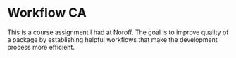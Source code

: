 # Workflow CA

This is a course assignment I had at Noroff. The goal is to improve quality of a package by establishing helpful workflows that make the development process more efficient.
